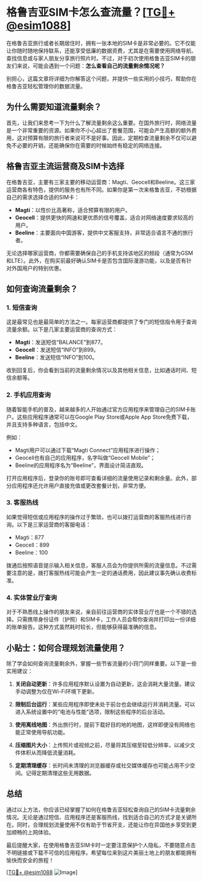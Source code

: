 # 格鲁吉亚SIM卡怎么查流量？[[TG💪+ @esim1088](https://t.me/s/esim1088)]

在格鲁吉亚旅行或者长期居住时，拥有一张本地的SIM卡是非常必要的。它不仅能让你随时随地保持联系，还能享受低廉的数据资费，尤其是在需要使用网络导航、查找信息或与家人朋友分享旅行照片时。不过，对于初次使用格鲁吉亚SIM卡的朋友们来说，可能会遇到一个问题：**怎么查看自己的流量剩余情况呢？**

别担心，这篇文章将详细为你解答这个问题，并提供一些实用的小技巧，帮助你在格鲁吉亚轻松管理你的数据流量。

## 为什么需要知道流量剩余？

首先，让我们来思考一下为什么了解流量剩余这么重要。在国外旅行时，网络流量是一个非常重要的资源。如果你不小心超出了套餐范围，可能会产生高额的额外费用，这对预算有限的旅行者来说可不是好事。因此，定期检查流量剩余不仅可以避免不必要的开销，还能确保你在需要的时候始终有稳定的网络连接。

## 格鲁吉亚主流运营商及SIM卡选择

在格鲁吉亚，主要有三家主要的移动运营商：Magti、Geocell和Beeline。这三家运营商各有特色，提供的服务也有所不同。如果你是第一次来格鲁吉亚，不妨根据自己的需求选择合适的SIM卡：

- **Magti**：以性价比高著称，适合预算有限的用户。
- **Geocell**：提供更快的网速和更优质的信号覆盖，适合对网络速度要求较高的用户。
- **Beeline**：主要面向中国游客，提供中文客服支持，非常适合语言不通的旅行者。

无论选择哪家运营商，你都需要确保自己的手机支持该地区的频段（通常为GSM和LTE）。此外，在购买前最好确认SIM卡是否包含国际漫游功能，以及是否有针对外国用户的特别优惠。

## 如何查询流量剩余？

### 1. 短信查询

这是最常见也是最简单的方法之一。每家运营商都提供了专门的短信指令用于查询流量余额。以下是几家主要运营商的查询方式：

- **Magti**：发送短信“BALANCE”到877。
- **Geocell**：发送短信“INFO”到899。
- **Beeline**：发送短信“INFO”到100。

收到回复后，你会看到当前的流量剩余情况以及其他相关信息，比如通话时间、短信余额等。

### 2. 手机应用查询

随着智能手机的普及，越来越多的人开始通过官方应用程序来管理自己的SIM卡账户。这些应用程序通常可以在Google Play Store或Apple App Store免费下载，并且支持多种语言，包括中文。

例如：
- Magti用户可以通过下载“Magti Connect”应用程序进行操作；
- Geocell也有自己的应用程序，名字叫做“Geocell Mobile”；
- Beeline的应用程序名为“Beeline”，界面设计简洁直观。

打开应用程序后，登录你的账号即可查看详细的流量使用记录和剩余量。此外，部分应用程序还允许用户直接充值或更改套餐计划，非常方便。

### 3. 客服热线

如果觉得短信或应用程序的操作过于繁琐，也可以拨打运营商的客服热线进行咨询。以下是三家运营商的客服电话：
- Magti：877
- Geocell：899
- Beeline：100

拨通后按照语音提示输入相关信息，客服人员会为你提供所需的流量信息。不过需要注意的是，拨打客服热线可能会产生一定的通话费用，因此建议事先确认收费标准。

### 4. 实体营业厅查询

对于不熟悉线上操作的朋友来说，亲自前往运营商的实体营业厅也是一个不错的选择。只需携带身份证件（护照）和SIM卡，工作人员会帮你查询并打印出一份详细的账单报告。这种方式虽然耗时较长，但能够获得最准确的信息。

## 小贴士：如何合理规划流量使用？

除了学会如何查询流量剩余外，掌握一些节省流量的小窍门同样重要。以下是一些实用建议：

1. **关闭自动更新**：许多应用程序默认设置为自动更新，这会消耗大量流量。建议手动调整为仅在Wi-Fi环境下更新。
   
2. **限制后台运行**：某些应用程序即使未处于前台也会继续运行并消耗流量。可以进入系统设置中的“电池与性能”选项，限制这些程序的后台活动。

3. **使用离线地图**：外出旅行时，提前下载好目的地的地图，这样即便没有网络也能正常使用导航功能。

4. **压缩图片大小**：上传照片或视频之前，尽量将其压缩至较低分辨率，以减少文件体积从而降低流量消耗。

5. **定期清理缓存**：长时间未清理的浏览器缓存或社交媒体缓存也可能占用不少空间。记得定期清理这些无用数据。

## 总结

通过以上方法，你应该已经掌握了如何在格鲁吉亚轻松查询自己的SIM卡流量剩余情况。无论是通过短信、应用程序还是客服热线，找到适合自己的方式才是关键所在。同时，合理规划流量使用不仅有助于节省开支，还能让你在异国他乡享受到更加顺畅的上网体验。

最后提醒大家，在使用格鲁吉亚SIM卡时一定要注意保护个人隐私，不要随意点击不明链接或下载不可信的应用程序。希望每位来到这片美丽土地上的朋友都能拥有愉快而安全的旅程！

[[TG💪+ @esim1088](https://t.me/s/esim1088) ![Image](https://i.postimg.cc/4NQfJmqS/Snipaste-2025-05-13-00-14-12.png)]